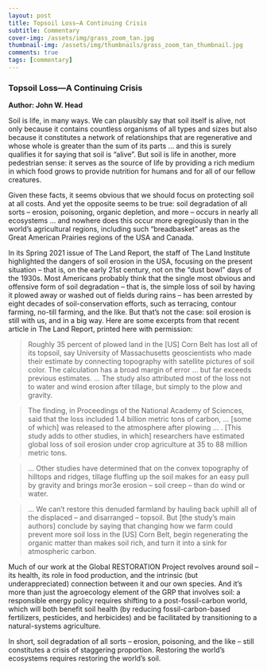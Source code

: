 ```yaml
---
layout: post
title: Topsoil Loss—A Continuing Crisis
subtitle: Commentary
cover-img: /assets/img/grass_zoom_tan.jpg
thumbnail-img: /assets/img/thumbnails/grass_zoom_tan_thumbnail.jpg
comments: true
tags: [commentary]
---
```


### Topsoil Loss—A Continuing Crisis
**Author: John W. Head**

Soil is life, in many ways.  We can plausibly say that soil itself is alive, not only because it contains countless organisms of all types and sizes but also because it constitutes a network of relationships that are regenerative and whose whole is greater than the sum of its parts … and this is surely qualifies it for saying that soil is “alive”.  But soil is life in another, more pedestrian sense:  it serves as the source of life by providing a rich medium in which food grows to provide nutrition for humans and for all of our fellow creatures.   

Given these facts, it seems obvious that we should focus on protecting soil at all costs.  And yet the opposite seems to be true:  soil degradation of all sorts – erosion, poisoning, organic depletion, and more – occurs in nearly all ecosystems …  and nowhere does this occur more egregiously than in the world’s agricultural regions, including such “breadbasket” areas as the Great American Prairies regions of the USA and Canada. 

In its Spring 2021 issue of The Land Report, the staff of The Land Institute highlighted the dangers of soil erosion in the USA, focusing on the present situation – that is, on the early 21st century, not on the “dust bowl” days of the 1930s.  Most Americans probably think that the single most obvious and offensive form of soil degradation – that is, the simple loss of soil by having it plowed away or washed out of fields during rains – has been arrested by eight decades of soil-conservation efforts, such as terracing, contour farming, no-till farming, and the like.  But that’s not the case:  soil erosion is still with us, and in a big way.  Here are some excerpts from that recent article in The Land Report, printed here with permission:

>Roughly 35 percent of plowed land in the [US] Corn Belt has lost all of its topsoil, say University of Massachusetts geoscientists who made their estimate by connecting topography with satellite pictures of soil color.  The calculation has a broad margin of error … but far exceeds previous estimates. … The study also attributed most of the loss not to water and wind erosion after tillage, but simply to the plow and gravity. 

>The finding, in Proceedings of the National Academy of Sciences, said that the loss included 1.4 billion metric tons of carbon, … [some of which] was released to the atmosphere after plowing … .  [This study adds to other studies, in which] researchers have estimated global loss of soil erosion under crop agriculture at 35 to 88 million metric tons.

>…  Other studies have determined that on the convex topography of hilltops and ridges, tillage fluffing up the soil makes for an easy pull by gravity and brings mor3e erosion – soil creep – than do wind or water.

>… We can’t restore this denuded farmland by hauling back uphill all of the displaced – and disarranged – topsoil.  But [the study’s main authors] conclude by saying that changing how we farm could prevent more soil loss in the [US] Corn Belt, begin regenerating the organic matter than makes soil rich, and turn it into a sink for atmospheric carbon.

Much of our work at the Global RESTORATION Project revolves around soil – its health, its role in food production, and the intrinsic (but underappreciated) connection between it and our own species.  And it’s more than just the agroecology element of the GRP that involves soil:  a responsible energy policy requires shifting to a post-fossil-carbon world, which will both benefit soil health (by reducing fossil-carbon-based fertilizers, pesticides, and herbicides) and be facilitated by  transitioning to a natural-systems agriculture.  

In short, soil degradation of all sorts – erosion, poisoning, and the like – still constitutes a crisis of staggering proportion.  Restoring the world’s ecosystems requires restoring the world’s soil. 
